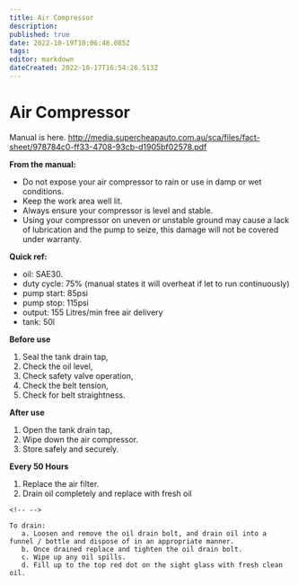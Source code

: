 ```yaml
---
title: Air Compressor
description: 
published: true
date: 2022-10-19T10:06:48.085Z
tags: 
editor: markdown
dateCreated: 2022-10-17T16:54:26.513Z
---
```


# Air Compressor

Manual is here. <http://media.supercheapauto.com.au/sca/files/fact-sheet/978784c0-ff33-4708-93cb-d1905bf02578.pdf>

**From the manual:**

-   Do not expose your air compressor to rain or use in damp or wet conditions.
-   Keep the work area well lit.
-   Always ensure your compressor is level and stable.
-   Using your compressor on uneven or unstable ground may cause a lack of lubrication and the pump to seize, this damage will not be covered under warranty.

**Quick ref:**

-   oil: SAE30.
-   duty cycle: 75% (manual states it will overheat if let to run continuously)
-   pump start: 85psi
-   pump stop: 115psi
-   output: 155 Litres/min free air delivery
-   tank: 50l

**Before use**

1.  Seal the tank drain tap,
2.  Check the oil level,
3.  Check safety valve operation,
4.  Check the belt tension,
5.  Check for belt straightness.

**After use**

1.  Open the tank drain tap,
2.  Wipe down the air compressor.
3.  Store safely and securely.

**Every 50 Hours**

1.  Replace the air filter.
2.  Drain oil completely and replace with fresh oil

```{=html}
<!-- -->
```
    To drain:
       a. Loosen and remove the oil drain bolt, and drain oil into a funnel / bottle and dispose of in an appropriate manner.
       b. Once drained replace and tighten the oil drain bolt.
       c. Wipe up any oil spills.
       d. Fill up to the top red dot on the sight glass with fresh clean oil. 
